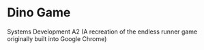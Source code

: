 # Dino Game
 Systems Development A2 (A recreation of the endless runner game originally built into Google Chrome)

